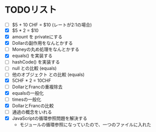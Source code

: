 # TODOリスト

- [ ] $5 + 10 CHF = $10 (レートが2:1の場合)
- [x] $5 * 2 = $10
- [x] amount を privateにする
- [x] Dollarの副作用をなんとかする
- [ ] Moneyの丸め処理をなんとかする
- [x] equals() を実装する
- [ ] hashCode() を実装する
- [ ] null との比較 (equals)
- [ ] 他のオブジェクト との比較 (equals)
- [x] 5CHF * 2 = 10CHF
- [ ] DollarとFrancの重複除去
- [x] equalsの一般化
- [ ] timesの一般化
- [x] DollarとFrancの比較
- [ ] 通過の概念をいれる
- [x] JavaScriptの循環参照問題を解決する
  - モジュールの循環参照になっていたので、一つのファイルに入れた
